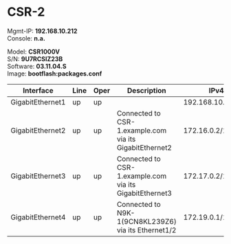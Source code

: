 # CSR-2  

Mgmt-IP:    **192.168.10.212**<br>
Console:    **n.a.**<br>

Model:      **CSR1000V**<br>
S/N:        **9U7RCSIZ23B**<br>
Software:   **03.11.04.S**<br>
Image:      **bootflash:packages.conf**<br>

| Interface | Line | Oper | Description | IPv4 | IPv6 | Neighbor |
| --------- | ---- | ---- | ----------- | ---- | ---- | -------- |
| GigabitEthernet1 | up | up |  | 192.168.10.212/24 |  False |  |
| GigabitEthernet2 | up | up | Connected to CSR-1.example.com via its GigabitEthernet2 | 172.16.0.2/16 |  False | CSR-1.example.com |
| GigabitEthernet3 | up | up | Connected to CSR-1.example.com via its GigabitEthernet3 | 172.17.0.2/16 | 2001:DB8::17:2 64 | CSR-1.example.com |
| GigabitEthernet4 | up | up | Connected to N9K-1(9CN8KL239Z6) via its Ethernet1/2 | 172.19.0.1/16 |  False | N9K-1(9CN8KL239Z6) |
